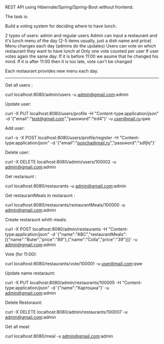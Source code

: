 REST API using Hibernate/Spring/Spring-Boot without frontend.

The task is:

Build a voting system for deciding where to have lunch.

2 types of users: admin and regular users
Admin can input a restaurant and it's lunch menu of the day (2-5 items usually, just a dish name and price)
Menu changes each day (admins do the updates)
Users can vote on which restaurant they want to have lunch at
Only one vote counted per user
If user votes again the same day:
If it is before 11:00 we asume that he changed his mind.
If it is after 11:00 then it is too late, vote can't be changed

Each restaurant provides new menu each day.

-----------------------------------------------------------------------------------

Get all users :
 
  curl localhost:8080/admin/users -u admin@gmail.com:admin

Update user:

  curl -X PUT localhost:8080/users/profile -H "Content-type:application/json" -d '{\"email\":\"test@gmail.com\",\"password\":\"trd4\"}' -u user@mail.ru:qwe

Add user:

 curl -s -X POST localhost:8080/users/profile/register -H "Content-type:application/json" -d '{\"email\":\"poncha@mail.ru\",\"password\":\"sdfjhj\"}'

Delete user:

 curl -X DELETE localhost:8080/admin/users/100002 -u admin@gmail.com:admin


Get restaraunt :

  curl localhost:8080/restaurants -u admin@gmail.com:admin

Get restaurantMeals in restaraunt : 

  curl localhost:8080/restaurants/restaurantMeals/100000 -u admin@gmail.com:admin

Create restaraunt whith meals:

  curl -X POST localhost:8080/admin/restaurants -H "Content-type:application/json" -d '{\"name\":\"ABC\",\"restaurantMeals\":[{\"name\":\"Buter\",\"price\":\"89\"},{\"name\":\"Colla\",\"price\":\"39\"}]}' -u admin@gmail.com:admin

Vote (for 11:00): 

  curl localhost:8080/restaurants/vote/100001 -u user@mail.com:qwe

Update name restaraunt:

  curl -X PUT localhost:8080/admin/restaurants/100005 -H "Content-type:application/json" -d '{"name":"Картошка"}' -u admin@gmail.com:admin

Delete Restoraunt: 

  curl -X DELETE localhost:8080/admin/restaurants/100007 -u admin@gmail.com:admin
  
Get all meal:

  curl localhost:8080/meal -u admin@gmail.com:admin
  
 
 
 